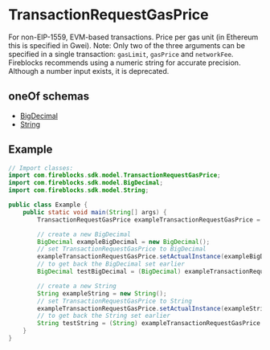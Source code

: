 

# TransactionRequestGasPrice

For non-EIP-1559, EVM-based transactions. Price per gas unit (in Ethereum this is specified in Gwei).  Note: Only two of the three arguments can be specified in a single transaction: `gasLimit`, `gasPrice` and `networkFee`. Fireblocks recommends using a numeric string for accurate precision.  Although a number input exists, it is deprecated.

## oneOf schemas
* [BigDecimal](BigDecimal.md)
* [String](String.md)

## Example
```java
// Import classes:
import com.fireblocks.sdk.model.TransactionRequestGasPrice;
import com.fireblocks.sdk.model.BigDecimal;
import com.fireblocks.sdk.model.String;

public class Example {
    public static void main(String[] args) {
        TransactionRequestGasPrice exampleTransactionRequestGasPrice = new TransactionRequestGasPrice();

        // create a new BigDecimal
        BigDecimal exampleBigDecimal = new BigDecimal();
        // set TransactionRequestGasPrice to BigDecimal
        exampleTransactionRequestGasPrice.setActualInstance(exampleBigDecimal);
        // to get back the BigDecimal set earlier
        BigDecimal testBigDecimal = (BigDecimal) exampleTransactionRequestGasPrice.getActualInstance();

        // create a new String
        String exampleString = new String();
        // set TransactionRequestGasPrice to String
        exampleTransactionRequestGasPrice.setActualInstance(exampleString);
        // to get back the String set earlier
        String testString = (String) exampleTransactionRequestGasPrice.getActualInstance();
    }
}
```


